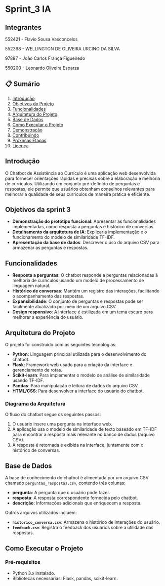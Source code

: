 # Sprint_3 IA


## Integrantes

552421 - Flavio Sousa Vasconcelos

552368 - WELLINGTON DE OLIVEIRA URCINO DA SILVA

97887 - João Carlos França Figueiredo

550200 - Leonardo Oliveira Esparza

## 📋 Sumário
1. [Introdução](#introdução)
2. [Objetivos do Projeto](#objetivos-do-projeto)
3. [Funcionalidades](#funcionalidades)
4. [Arquitetura do Projeto](#arquitetura-do-projeto)
5. [Base de Dados](#base-de-dados)
6. [Como Executar o Projeto](#como-executar-o-projeto)
7. [Demonstração](#demonstração)
8. [Contribuindo](#contribuindo)
9. [Próximas Etapas](#próximas-etapas)
10. [Licença](#licença)

## Introdução
O Chatbot de Assistência ao Currículo é uma aplicação web desenvolvida para fornecer orientações rápidas e precisas sobre a elaboração e melhoria de currículos. Utilizando um conjunto pré-definido de perguntas e respostas, ele permite que usuários obtenham conselhos relevantes para melhorar a qualidade de seus currículos de maneira prática e eficiente.

## Objetivos da sprint 3
- **Demonstração do protótipo funcional**: Apresentar as funcionalidades implementadas, como resposta a perguntas e histórico de conversas.
- **Detalhamento da arquitetura de IA**: Explicar a implementação e o funcionamento do modelo de similaridade TF-IDF.
- **Apresentação da base de dados**: Descrever o uso do arquivo CSV para armazenar as perguntas e respostas.

## Funcionalidades
- **Resposta a perguntas**: O chatbot responde a perguntas relacionadas à melhoria de currículos usando um modelo de processamento de linguagem natural.
- **Histórico de conversas**: Mantém um registro das interações, facilitando o acompanhamento das respostas.
- **Expansibilidade**: O conjunto de perguntas e respostas pode ser facilmente atualizado por meio de um arquivo CSV.
- **Design responsivo**: A interface é estilizada em um tema escuro para melhorar a experiência do usuário.

## Arquitetura do Projeto
O projeto foi construído com as seguintes tecnologias:
- **Python**: Linguagem principal utilizada para o desenvolvimento do chatbot.
- **Flask**: Framework web usado para a criação da interface e gerenciamento de rotas.
- **Scikit-learn**: Para implementar o modelo de análise de similaridade usando TF-IDF.
- **Pandas**: Para manipulação e leitura de dados do arquivo CSV.
- **HTML/CSS**: Para desenvolver a interface do usuário do chatbot.

### Diagrama da Arquitetura

O fluxo do chatbot segue os seguintes passos:
1. O usuário insere uma pergunta na interface web.
2. A aplicação usa o modelo de similaridade de texto baseado em TF-IDF para encontrar a resposta mais relevante no banco de dados (arquivo CSV).
3. A resposta é retornada e exibida na interface, juntamente com o histórico de conversas.

## Base de Dados
A base de conhecimento do chatbot é alimentada por um arquivo CSV chamado `perguntas_respostas.csv`, contendo três colunas:
- **pergunta**: A pergunta que o usuário pode fazer.
- **resposta**: A resposta correspondente fornecida pelo chatbot.
- **descrição**: Informações adicionais que enriquecem a resposta.

Outros arquivos utilizados incluem:
- **`historico_conversa.csv`**: Armazena o histórico de interações do usuário.
- **`feedback.csv`**: Registra o feedback dos usuários sobre a utilidade das respostas.

## Como Executar o Projeto
### Pré-requisitos
- Python 3.x instalado.
- Bibliotecas necessárias: Flask, pandas, scikit-learn.
